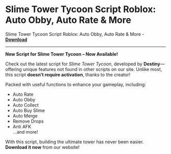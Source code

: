<h1>Slime Tower Tycoon Script Roblox: Auto Obby, Auto Rate &amp; More</h1>

Slime Tower Tycoon Script Roblox: Auto Obby, Auto Rate &amp; More - **[Download](https://www.dlgram.com/public/files/api.php?shortened=ZKUluE)**


<hr>


**New Script for Slime Tower Tycoon – Now Available!**  

Check out the latest script for *Slime Tower Tycoon*, developed by **Destiny**—offering unique features not found in other scripts on our site. Unlike most, this script **doesn’t require activation**, thanks to the creator!  

Packed with useful functions to enhance your gameplay, including:  
- Auto Rate  
- Auto Obby  
- Auto Collect  
- Auto Buy Slime  
- Auto Merge  
- Remove Drops  
- Anti AFK  
...and more!  

With this script, building the ultimate tower has never been easier. **Download it now** from our website!